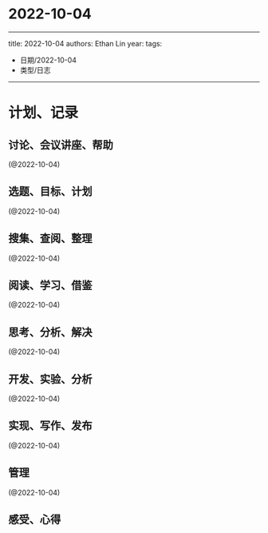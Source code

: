 

# 2022-10-04


---
title: 2022-10-04
authors: Ethan Lin
year:
tags:
  - 日期/2022-10-04 
  - 类型/日志 
---




# 计划、记录

## 讨论、会议讲座、帮助

(@2022-10-04)



## 选题、目标、计划

(@2022-10-04)



## 搜集、查阅、整理

(@2022-10-04)



## 阅读、学习、借鉴

(@2022-10-04)



## 思考、分析、解决

(@2022-10-04)



## 开发、实验、分析

(@2022-10-04)



## 实现、写作、发布

(@2022-10-04)





## 管理

(@2022-10-04)



## 感受、心得



